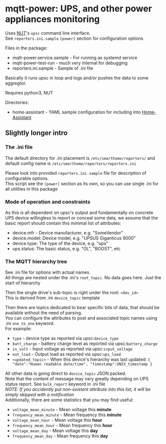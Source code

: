 # mqtt-power: UPS, and other power appliances monitoring
Uses [NUT](https://networkupstools.org)'s `upsc` command line interface.  
See `reporters.ini.sample` `[power]` section for configuration options  

Files in the package:
* mqtt-power.service.sample - For running as systemd service
* mqtt-power-test-run - much very internal for debugging
* reporters.ini.sample - Sample of .ini file

Basically it runs upsc in loop and logs and/or pushes the data to some aggregtor.  

Requires python3, NUT

Directories:
* home-assistant - YAML sample configuration for including into [Home-Assistant](https://hass.io)

## Slightly longer intro

### The .ini file
The default directory for .ini placement is `/etc/smarthome/reporters/`
and default config name is `/etc/smarthome/reporters/reporters.ini`

Please look into provided `reporters.ini.sample` file for description of configurable options.  
This script see the `[power]` section as its own, so you can use single .ini for all utilities in this package  

### Mode of operation and constraints
As this is all dependent on upsc's output and fundamentally on concrete UPS device willingless
to report or conceal some data, we assume that the basic report should contain this minimal list of attributes:
* device.mfr - Device manufacturer, e.g. "SomeVendor"
* device.model: Device model, e.g. "UPSUS Giganticus 9000"
* device.type: The type of the device, e.g. "ups"
* ups.status: The basic status, e.g. "OL", "BOOST", etc

### The MQTT hierarchy tree
See .ini file for options with actual names  
All things are nested under the .ini's `root_topic`. No data goes here. Just the start of hierarchy

Then the single drive's sub-topic is right under the root: `<dev_id>`  
This is derived from .ini `device_topic` template

Then there are topics dedicated to bear specific bits of data, that should be available without the need of parsing.  
You can configure the attributes to post and associated topic names using .ini `one_to_one` keyword.  
For example:
* `type` - device type as reported via upsc:`device_type`
* `batt_charge` - battery charge level as reported via upsc:`battery_charge` 
* `in_volt` - Input voltage as reported via upsc:`input_voltage`
* `out_load` - Output load as reported via upsc:`ups_load`
* `<updated_topic>` - When this device's hierarchy was last updated:
  `{ "date":"Human readable date/time", "timestamp":UNIX_timestamp }`

All other data is going direct to `device_topic` JSON packed.  
Note that the content of message may vary greatly depending on UPS status report.
See `bulk_report` keyword in .ini file  
*NOTE: If you accidently put non-existent attribute into this list, it will be simply skipped with a notification*  
Additionally, there are some statistics that you may find useful:
- `voltage_mean_minute` - Mean voltage this **minute**
- `frequency_mean_minute` - Mean frequency this **minute**
- `voltage_mean_hour` - Mean voltage this **hour**
- `frequency_mean_hour` - Mean frequency this **hour**
- `voltage_mean_day` - Mean voltage this **day**
- `frequency_mean_day` - Mean frequency this **day**